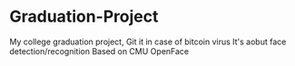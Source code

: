 # Graduation-Project
My college graduation project, Git it in case of bitcoin virus
It's aobut face detection/recognition
Based on CMU OpenFace
